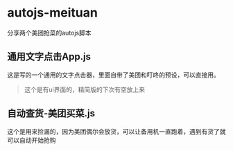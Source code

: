 # autojs-meituan
分享两个美团抢菜的autojs脚本

## 通用文字点击App.js  
这是写的一个通用的文字点击器，里面自带了美团和叮咚的预设，可以直接用。
> 这个是有ui界面的，精简版的下次有空放上来

## 自动查货-美团买菜.js  
这个是用来捡漏的，因为美团偶尔会放货，可以让备用机一直跑着，遇到有货了就可以自动开始抢购
